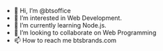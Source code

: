 - 👋 Hi, I’m @btsoffice
- 👀 I’m interested in Web Development.
- 🌱 I’m currently learning Node.js.
- 💞️ I’m looking to collaborate on Web Programming
- 📫 How to reach me btsbrands.com

<!---
btsoffice/btsoffice is a ✨ special ✨ repository because its `README.md` (this file) appears on your GitHub profile.
You can click the Preview link to take a look at your changes.
--->
